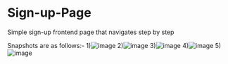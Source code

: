 # Sign-up-Page
Simple sign-up frontend page that navigates step by step

Snapshots are as follows:-
1)![image](https://user-images.githubusercontent.com/60209547/176025600-1dd4e598-f24a-4c74-b0ff-295421ced8a2.png)
2)![image](https://user-images.githubusercontent.com/60209547/176025647-5e037ba1-2930-47db-bead-3470e8631380.png)
3)![image](https://user-images.githubusercontent.com/60209547/176025694-5ab204a3-57e2-46e0-9b73-15d40cbcd871.png)
4)![image](https://user-images.githubusercontent.com/60209547/176025760-3aa00c59-ff4d-4286-b2b4-6b3fff6f6940.png)
5)![image](https://user-images.githubusercontent.com/60209547/176025802-a6c2d5fc-33c6-45b8-8031-0b51c0ff46e1.png)
